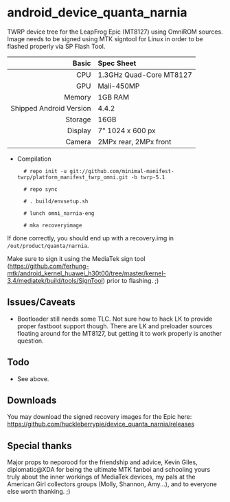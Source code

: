 android_device_quanta_narnia
==============

TWRP device tree for the LeapFrog Epic (MT8127) using OmniROM sources. Image needs to be signed using MTK signtool for Linux in order to be flashed properly via SP Flash Tool.

Basic   | Spec Sheet
-------:|:-------------------------
CPU     | 1.3GHz Quad-Core MT8127
GPU     | Mali-450MP
Memory  | 1GB RAM
Shipped Android Version | 4.4.2
Storage | 16GB
Display | 7" 1024 x 600 px
Camera  | 2MPx rear, 2MPx front

* Compilation

        # repo init -u git://github.com/minimal-manifest-twrp/platform_manifest_twrp_omni.git -b twrp-5.1
        
        # repo sync
        
        # . build/envsetup.sh

        # lunch omni_narnia-eng

        # mka recoveryimage
        
If done correctly, you should end up with a recovery.img in `/out/product/quanta/narnia`.

Make sure to sign it using the MediaTek sign tool (https://github.com/ferhung-mtk/android_kernel_huawei_h30t00/tree/master/kernel-3.4/mediatek/build/tools/SignTool) prior to flashing. ;)

## Issues/Caveats
* Bootloader still needs some TLC. Not sure how to hack LK to provide proper fastboot support though. There are LK and preloader sources floating around for the MT8127, but getting it to work properly is another question.

## Todo
* See above.

## Downloads
You may download the signed recovery images for the Epic here: https://github.com/huckleberrypie/device_quanta_narnia/releases

## Special thanks
Major props to neporood for the friendship and advice, Kevin Giles, diplomatic@XDA for being the ultimate MTK fanboi and schooling yours truly about the inner workings of MediaTek devices, my pals at the American Girl collectors groups (Molly, Shannon, Amy...), and to everyone else worth thanking. ;)

